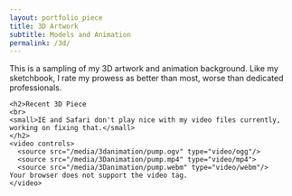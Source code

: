 ```yaml
---
layout: portfolio_piece
title: 3D Artwork
subtitle: Models and Animation
permalink: /3d/
---
```


<div>
    <p class="justify">This is a sampling of my 3D artwork and animation background. Like my sketchbook, I rate my prowess as better than most, worse than dedicated professionals.</p>

    <h2>Recent 3D Piece
    <br>
    <small>IE and Safari don't play nice with my video files currently, working on fixing that.</small>
    </h2>
    <video controls>
      <source src="/media/3danimation/pump.ogv" type="video/ogg"/>
      <source src="/media/3Danimation/pump.mp4" type="video/mp4">
      <source src="/media/3Danimation/pump.webm" type="video/webm"/>
    Your browser does not support the video tag.
    </video>
</div>
